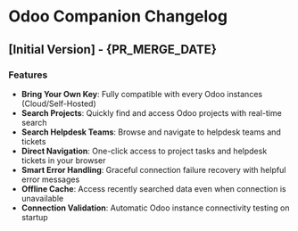 # Odoo Companion Changelog

## [Initial Version] - {PR_MERGE_DATE}

### Features

- **Bring Your Own Key**: Fully compatible with every Odoo instances (Cloud/Self-Hosted)
- **Search Projects**: Quickly find and access Odoo projects with real-time search
- **Search Helpdesk Teams**: Browse and navigate to helpdesk teams and tickets
- **Direct Navigation**: One-click access to project tasks and helpdesk tickets in your browser
- **Smart Error Handling**: Graceful connection failure recovery with helpful error messages
- **Offline Cache**: Access recently searched data even when connection is unavailable
- **Connection Validation**: Automatic Odoo instance connectivity testing on startup
